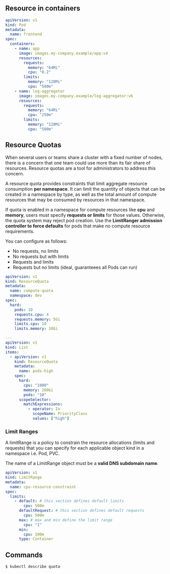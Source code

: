 ## Resource in containers

```yaml
apiVersion: v1
kind: Pod
metadata:
  name: frontend
spec:
  containers:
    - name: app
      image: images.my-company.example/app:v4
      resources:
        requests:
          memory: "64Mi"
          cpu: "0.2"
        limits:
          memory: "128Mi"
          cpu: "500m"
    - name: log-aggregator
      image: images.my-company.example/log-aggregator:v6
      resources:
        requests:
          memory: "64Mi"
          cpu: "250m"
        limits:
          memory: "128Mi"
          cpu: "500m"
```

## Resource Quotas

When several users or teams share a cluster with a fixed number of nodes, there is a concern that one team could use more than its fair share of resources. Resource quotas are a tool for administrators to address this concern.

A resource quota provides constraints that limit aggregate resource consumption **per namespace**. It can limit the quantity of objects that can be created in a namespace by type, as well as the total amount of compute resources that may be consumed by resources in that namespace.

If quota is enabled in a namespace for compute resources like **cpu** and **memory**, users must specify **requests or limits** for those values. Otherwise, the quota system may reject pod creation. Use the **LimitRanger admission controller to force defaults** for pods that make no compute resource requirements.

You can configure as follows:

- No requests, no limits
- No requests but with limits
- Requests and limits
- Requests but no limits (ideal, guaranteees all Pods can run)

```yaml
apiVersion: v1
kind: ResourceQuota
metadata:
  name: compute-quota
  namespace: dev
spec:
  hard:
    pods: 10
    requests.cpu: 4
    requests.memory: 5Gi
    limits.cpu: 10
    limits.memory: 10Gi

---
apiVersion: v1
kind: List
items:
  - apiVersion: v1
    kind: ResourceQuota
    metadata:
      name: pods-high
    spec:
      hard:
        cpu: "1000"
        memory: 200Gi
        pods: "10"
      scopeSelector:
        matchExpressions:
          - operator: In
            scopeName: PriorityClass
            values: ["high"]
```

### Limit Ranges

A limitRange is a policy to constrain the resource allocations (limits and requests) that you can specify for each applicable object kind in a namespace i.e. Pod, PVC.

The name of a LimitRange object must be a **valid DNS subdomain name**.

```yaml
apiVersion: v1
kind: LimitRange
metadata:
  name: cpu-resource-constraint
spec:
  limits:
    - default: # this section defines default limits
        cpu: 500m
      defaultRequest: # this section defines default requests
        cpu: 500m
      max: # max and min define the limit range
        cpu: "1"
      min:
        cpu: 100m
      type: Container
```

## Commands

```bash
$ kubectl describe quota
```
